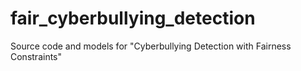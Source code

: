 # fair_cyberbullying_detection
Source code and models for "Cyberbullying Detection with Fairness Constraints"
